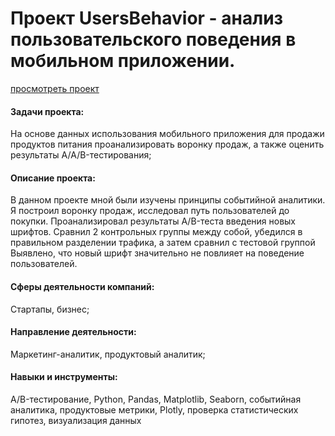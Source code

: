 # Проект UsersBehavior - анализ пользовательского поведения в мобильном приложении.

[просмотреть проект](https://nbviewer.jupyter.org/github/shdrn2402/Praktikum/blob/main/UsersBehavior/UsersBehavior.ipynb)

#### Задачи проекта:

На основе данных использования мобильного приложения для продажи продуктов питания проанализировать воронку продаж, а также оценить результаты A/A/B-тестирования;

#### Описание проекта:

В данном проекте мной были изучены принципы событийной аналитики. Я построил воронку продаж, исследовал путь пользователей до покупки. Проанализировал результаты A/B-теста введения новых шрифтов. Сравнил 2 контрольных группы между собой, убедился в правильном разделении трафика, а затем сравнил с тестовой группой Выявлено, что новый шрифт значительно не повлияет на поведение пользователей.

#### Сферы деятельности компаний:

Стартапы, бизнес;

#### Направление деятельности:

Маркетинг-аналитик, продуктовый аналитик;

#### Навыки и инструменты:

A/B-тестирование, Python, Pandas, Matplotlib, Seaborn, событийная аналитика, продуктовые метрики, Plotly, проверка статистических гипотез, визуализация данных
